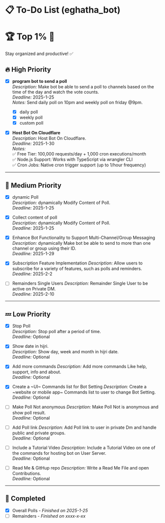 # 📋 To-Do List (eghatha_bot)

# 🏆 **Top 1%** 🌟

Stay organized and productive! ✅

## 🔥 High Priority

- [x] **program bot to send a poll**  
       _Description:_ Make bot be able to send a poll to channels based on the time of the day and watch the vote counts.  
       _Deadline:_ 2025-1-25  
       _Notes:_ Send daily poll on 10pm and weekly poll on friday @9pm.

  - [x] daily poll
  - [x] weekly poll
  - [x] custom poll

- [x] **Host Bot On Cloudflare**  
       _Description:_ Host Bot On Cloudflare.  
       _Deadline:_ 2025-1-30  
       _Notes:_  
       ✅ Free Tier: 100,000 requests/day + 1,000 cron executions/month  
       ✅ Node.js Support: Works with TypeScript via wrangler CLI  
       ✅ Cron Jobs: Native cron trigger support (up to 1/hour frequency)

---

## 🌟 Medium Priority

- [x] dynamic Poll  
       _Description:_ dynamically Modify Content of Poll.  
       _Deadline:_ 2025-1-25

- [x] Collect content of poll  
       _Description:_ dynamically Modify Content of Poll.  
       _Deadline:_ 2025-1-25

- [x] Enhance Bot Functionality to Support Multi-Channel/Group Messaging
      _Description:_ dynamically Make bot be able to send to more than one channel or group using their ID.  
       _Deadline:_ 2025-1-29

- [x] Subscription Feature Implementation
      _Description:_ Allow users to subscribe for a variety of features, such as polls and reminders.  
       _Deadline:_ 2025-2-2

- [ ] Remainders Single Users
      _Description:_ Remainder Single User to be active on Private DM.  
       _Deadline:_ 2025-2-10

---

## 💤 Low Priority

- [x] Stop Poll  
       _Description:_ Stop poll after a period of time.  
       _Deadline:_ Optional

- [x] Show date in hijri.  
       _Description:_ Show day, week and month in hijri date.  
       _Deadline:_ Optional

- [x] Add more commands
      _Description:_ Add more commands Like help, support, info and about.  
       _Deadline:_ Optional

- [x] Create a ~UI~ Commands list for Bot Setting
      _Description:_ Create a ~website or mobile app~ Commands list to user to change Bot Setting.  
       _Deadline:_ Optional

- [ ] Make Poll Not anonymous
      _Description:_ Make Poll Not is anonymous and show poll result.  
       _Deadline:_ Optional

- [ ] Add Poll link
      _Description:_ Add Poll link to user in private Dm and handle public and private groups.  
       _Deadline:_ Optional

- [ ] Include a Tutorial Video
      _Description:_ Include a Tutorial Video on one of the commands for hosting bot on User Server.  
       _Deadline:_ Optional

- [ ] Read Me & GitHup repo
      _Description:_ Write a Read Me File and open Contributions.  
       _Deadline:_ Optional

---

## 📅 Completed

- [x] Overall Polls - _Finished on 2025-1-25_
- [ ] Remainders - _Finished on xxxx-x-xx_
